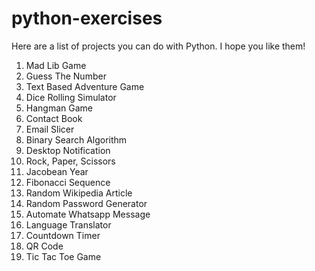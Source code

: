 # python-exercises

Here are a list of projects you can do with Python. I hope you like them!

1. Mad Lib Game
2. Guess The Number
3. Text Based Adventure Game
4. Dice Rolling Simulator
5. Hangman Game
6. Contact Book
7. Email Slicer
8. Binary Search Algorithm
9. Desktop Notification
10. Rock, Paper, Scissors
11. Jacobean Year
12. Fibonacci Sequence
13. Random Wikipedia Article
14. Random Password Generator
15. Automate Whatsapp Message
16. Language Translator
17. Countdown Timer
18. QR Code
19. Tic Tac Toe Game

